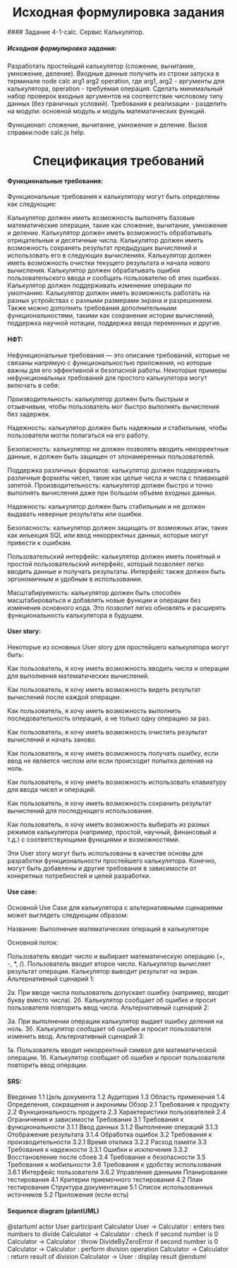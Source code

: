 <h1 align="center">Исходная формулировка задания</h1>
#### Задание 4-1-calc. Сервис Калькулятор.

##### Исходная формулировка задания:
  Разработать простейщий калькулятор (сложение, вычитание, умножение, деление). Входные данные получить из строки запуска в терминале
node calc arg1 arg2 operation, где arg1, arg2 - аргументы для калькулятора, operation - требуемая операция.
Сделать минимальный набор проверок входных аргументов на соответствие числовому типу данных (без граничных условий).
Требования к реализации - разделить на модули: основной модуль и модуль математических функций.

Функционал: сложение, вычитание, умножение и деление.
Вызов справки:node calc.js help.

<h1 align="center">Спецификация требований</h1>

#### Функциональные требования:
Функциональные требования к калькулятору могут быть определены как следующие:

Калькулятор должен иметь возможность выполнять базовые математические операции, такие как сложение, вычитание, умножение и деление.
Калькулятор должен иметь возможность обрабатывать отрицательные и десятичные числа.
Калькулятор должен иметь возможность сохранять результат предыдущих вычислений и использовать его в следующих вычислениях.
Калькулятор должен иметь возможность очистки текущего результата и начала нового вычисления.
Калькулятор должен обрабатывать ошибки пользовательского ввода и сообщать пользователю об этих ошибках.
Калькулятор должен поддерживать изменение операции по умолчанию.
Калькулятор должен иметь возможность работать на разных устройствах с разными размерами экрана и разрешением.
Также можно дополнить требования дополнительными функциональностями, такими как сохранение истории вычислений, поддержка научной нотации, поддержка ввода переменных и другие.

#### НФТ:
Нефункциональные требования — это описание требований, которые не связаны напрямую с функциональностью приложения, но которые важны для его эффективной и безопасной работы. Некоторые примеры нефункциональных требований для простого калькулятора могут включать в себя:

Производительность: калькулятор должен быть быстрым и отзывчивым, чтобы пользователь мог быстро выполнять вычисления без задержек.

Надежность: калькулятор должен быть надежным и стабильным, чтобы пользователи могли полагаться на его работу.

Безопасность: калькулятор не должен позволять вводить некорректные данные, и должен быть защищен от злонамеренных пользователей.

Поддержка различных форматов: калькулятор должен поддерживать различные форматы чисел, такие как целые числа и числа с плавающей запятой.
Производительность: калькулятор должен быстро и точно выполнять вычисления даже при большом объеме входных данных.

Надежность: калькулятор должен быть стабильным и не должен выдавать неверные результаты или ошибки.

Безопасность: калькулятор должен защищать от возможных атак, таких как инъекция SQL или ввод некорректных данных, которые могут привести к ошибкам.

Пользовательский интерфейс: калькулятор должен иметь понятный и простой пользовательский интерфейс, который позволяет легко вводить данные и получать результаты. Интерфейс также должен быть эргономичным и удобным в использовании.

Масштабируемость: калькулятор должен быть способен масштабироваться и добавлять новые функции и операции без изменения основного кода. Это позволит легко обновлять и расширять функциональность калькулятора в будущем.

#### User story:
Некоторые из основных User story для простейшего калькулятора могут быть:

Как пользователь, я хочу иметь возможность вводить числа и операции для выполнения математических вычислений.

Как пользователь, я хочу иметь возможность видеть результат вычислений после каждой операции.

Как пользователь, я хочу иметь возможность выполнить последовательность операций, а не только одну операцию за раз.

Как пользователь, я хочу иметь возможность очистить результат вычислений и начать заново.

Как пользователь, я хочу иметь возможность получать ошибку, если ввод не является числом или если происходит попытка деления на ноль.

Как пользователь, я хочу иметь возможность использовать клавиатуру для ввода чисел и операций.

Как пользователь, я хочу иметь возможность сохранить результат вычислений для последующего использования.

Как пользователь, я хочу иметь возможность выбирать из разных режимов калькулятора (например, простой, научный, финансовый и т.д.) с соответствующими функциями и возможностями.

Эти User story могут быть использованы в качестве основы для разработки функциональности простейшего калькулятора. Конечно, могут быть добавлены и другие требования в зависимости от конкретных потребностей и целей разработки.

#### Use case:
Основной Use Case для калькулятора с альтернативными сценариями может выглядеть следующим образом:

Название: Выполнение математических операций в калькуляторе

Основной поток:

Пользователь вводит число и выбирает математическую операцию (+, -, *, /).
Пользователь вводит второе число.
Калькулятор вычисляет результат операции.
Калькулятор выводит результат на экран.
Альтернативный сценарий 1:

2а. При вводе числа пользователь допускает ошибку (например, вводит букву вместо числа).
2б. Калькулятор сообщает об ошибке и просит пользователя повторить ввод числа.
Альтернативный сценарий 2:

3а. При выполнении операции калькулятор выдает ошибку деления на ноль.
3б. Калькулятор сообщает об ошибке и просит пользователя изменить ввод.
Альтернативный сценарий 3:

1а. Пользователь вводит некорректный символ для математической операции.
1б. Калькулятор сообщает об ошибке и просит пользователя повторить ввод операции.

#### SRS:

Введение
1.1 Цель документа
1.2 Аудитория
1.3 Область применения
1.4 Определения, сокращения и акронимы
Обзор
2.1 Требования к продукту
2.2 Функциональность продукта
2.3 Характеристики пользователей
2.4 Ограничения и зависимости
Требования
3.1 Требования к функциональности
3.1.1 Ввод данных
3.1.2 Выполнение операций
3.1.3 Отображение результата
3.1.4 Обработка ошибок
3.2 Требования к производительности
3.2.1 Время отклика
3.2.2 Расход памяти
3.3 Требования к надежности
3.3.1 Ошибки и исключения
3.3.2 Восстановление после сбоев
3.4 Требования к безопасности
3.5 Требования к мобильности
3.6 Требования к удобству использования
3.6.1 Интерфейс пользователя
3.6.2 Управление данными
Планирование тестирования
4.1 Критерии приемочного тестирования
4.2 План тестирования
Структура документации
5.1 Список использованных источников
5.2 Приложения (если есть)

#### Sequence diagram (plantUML)

@startuml
actor User
participant Calculator
User -> Calculator : enters two numbers to divide
Calculator -> Calculator : check if second number is 0
Calculator -> Calculator : throw DivideByZeroError if second number is 0
Calculator -> Calculator : perform division operation
Calculator -> Calculator : return result of division
Calculator -> User : display result
@enduml
